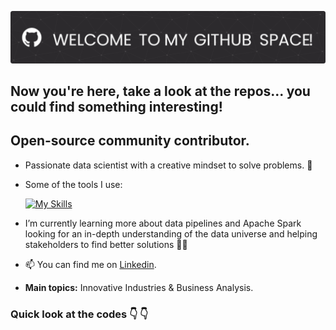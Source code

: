 ![header](https://github.com/DamianTellez/damiantellez/blob/main/github-header-image%20(1).png)
## Now you're here, take a look at the repos... you could find something interesting!

## Open-source community contributor.  

- Passionate data scientist with a creative mindset to solve problems. 🔭
- Some of the tools I use:

  [![My Skills](https://skillicons.dev/icons?i=py,c,r,git)](https://skillicons.dev)
  
- I’m currently learning more about data pipelines and Apache Spark looking for an in-depth understanding of the data universe and helping stakeholders to find better solutions 📓✨

- 📫 You can find me on [Linkedin](https://www.linkedin.com/in/alexander-batista-tellez/). 

- **Main topics:** Innovative Industries & Business Analysis.

### Quick look at the codes 👇   👇    
<!---
DamianTellez/DamianTellez is a ✨ special ✨ repository because its `README.md` (this file) appears on your GitHub profile.
You can click the Preview link to take a look at your changes.
--->
